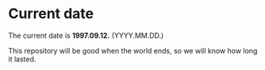 # Current date

The current date is **1997.09.12.** (YYYY.MM.DD.)

This repository will be good when the world ends, so we will know how long it lasted.